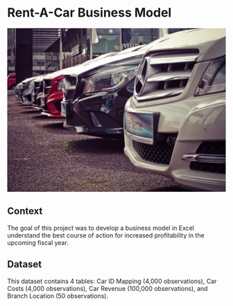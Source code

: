 # Rent-A-Car Business Model
![Car Rental Image](/car_rental_image.jpeg)

## Context
The goal of this project was to develop a business model in Excel understand the best course of action for increased profitability in the upcoming fiscal year. 

## Dataset
This dataset contains 4 tables: Car ID Mapping (4,000 observations), Car Costs (4,000 observations), Car Revenue (100,000 observations), and Branch Location (50 observations). 
